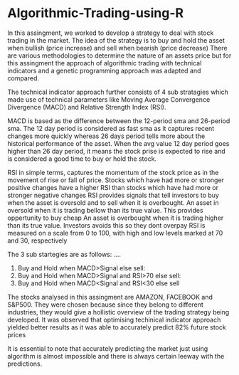 # Algorithmic-Trading-using-R


In this assingment, we worked to develop a strategy to deal with stock trading in the market.
The idea of the strategy is to buy and hold the asset when bullish (price increase) and sell when bearish (price decrease)
There are various methodologies to determine the nature of an assets price but for this assingment
the approach of algorithmic trading with technical indicators and a genetic programming approach was adapted and compared.

The technical indicator approach further consists of 4 sub stratagies which made use of technical parameters
like Moving Average Convergence Divergence (MACD) and Relative Strength Index (RSI).

MACD is based as the difference between the 12-period sma and 26-period sma. The 12 day period is considered as fast sma as it captures 
recent changes more quickly whereas 26 days period tells more about the historical performance of the asset. When the avg value 12 day period
goes higher than 26 day period, it means the stock prise is expected to rise and is considered a good time to buy or hold the stock.

RSI in simple terms, captures the momentum of the stock price as in the movement of rise or fall of price.
Stocks which have had more or stronger positive changes have a higher RSI than stocks which have had more or stronger negative changes
RSI provides signals that tell investors to buy when the asset is oversold and to sell when it is overbought.
An asset in oversold when it is trading bellow than its true value. This provides oppertunity to buy cheap
An asset is overbought when it is trading higher than its true value. Investors avoids this so they dont overpay
RSI is measured on a scale from 0 to 100, with high and low levels marked at 70 and 30, respectively

The 3 sub startegies are as follows: ....

1. Buy and Hold when MACD>Signal else sell:
2. Buy and Hold when MACD>Signal and RSI>70 else sell:  
3. Buy and Hold when MACD<Signal and RSI<30 else sell

The stocks analysed in this assingment are AMAZON, FACEBOOK and S&P500. They were chosen because since they
belong to different industries, they would give a hollistic overview of the trading strategy being developed. 
It was observed that optimising techinical indicator approach yielded better results as it was able to accurately predict 82% future stock prices 

It is essential to note that accurately predicting the market just using algorithm is almost impossible and there is
always certain leeway with the predictions.
